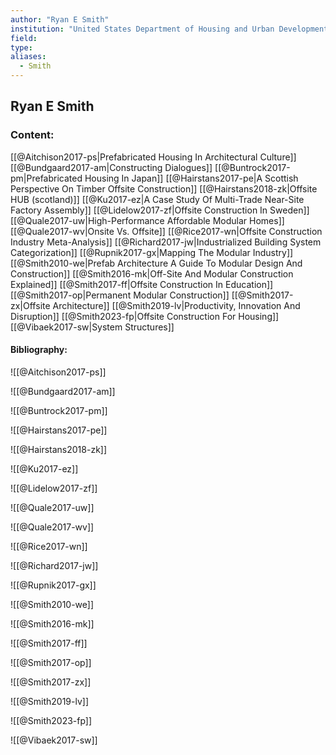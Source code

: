 ```yaml
---
author: "Ryan E Smith"
institution: "United States Department of Housing and Urban Development"
field:
type:
aliases:
  - Smith
---
```


## Ryan E Smith

### Content:
[[@Aitchison2017-ps|Prefabricated Housing In Architectural Culture]]
[[@Bundgaard2017-am|Constructing Dialogues]]
[[@Buntrock2017-pm|Prefabricated Housing In Japan]]
[[@Hairstans2017-pe|A Scottish Perspective On Timber Offsite Construction]]
[[@Hairstans2018-zk|Offsite HUB (scotland)]]
[[@Ku2017-ez|A Case Study Of Multi-Trade Near-Site Factory Assembly]]
[[@Lidelow2017-zf|Offsite Construction In Sweden]]
[[@Quale2017-uw|High-Performance Affordable Modular Homes]]
[[@Quale2017-wv|Onsite Vs. Offsite]]
[[@Rice2017-wn|Offsite Construction Industry Meta-Analysis]]
[[@Richard2017-jw|Industrialized Building System Categorization]]
[[@Rupnik2017-gx|Mapping The Modular Industry]]
[[@Smith2010-we|Prefab Architecture A Guide To Modular Design And Construction]]
[[@Smith2016-mk|Off-Site And Modular Construction Explained]]
[[@Smith2017-ff|Offsite Construction In Education]]
[[@Smith2017-op|Permanent Modular Construction]]
[[@Smith2017-zx|Offsite Architecture]]
[[@Smith2019-lv|Productivity, Innovation And Disruption]]
[[@Smith2023-fp|Offsite Construction For Housing]]
[[@Vibaek2017-sw|System Structures]]

#### Bibliography:

![[@Aitchison2017-ps]]

![[@Bundgaard2017-am]]

![[@Buntrock2017-pm]]

![[@Hairstans2017-pe]]

![[@Hairstans2018-zk]]

![[@Ku2017-ez]]

![[@Lidelow2017-zf]]

![[@Quale2017-uw]]

![[@Quale2017-wv]]

![[@Rice2017-wn]]

![[@Richard2017-jw]]

![[@Rupnik2017-gx]]

![[@Smith2010-we]]

![[@Smith2016-mk]]

![[@Smith2017-ff]]

![[@Smith2017-op]]

![[@Smith2017-zx]]

![[@Smith2019-lv]]

![[@Smith2023-fp]]

![[@Vibaek2017-sw]]
